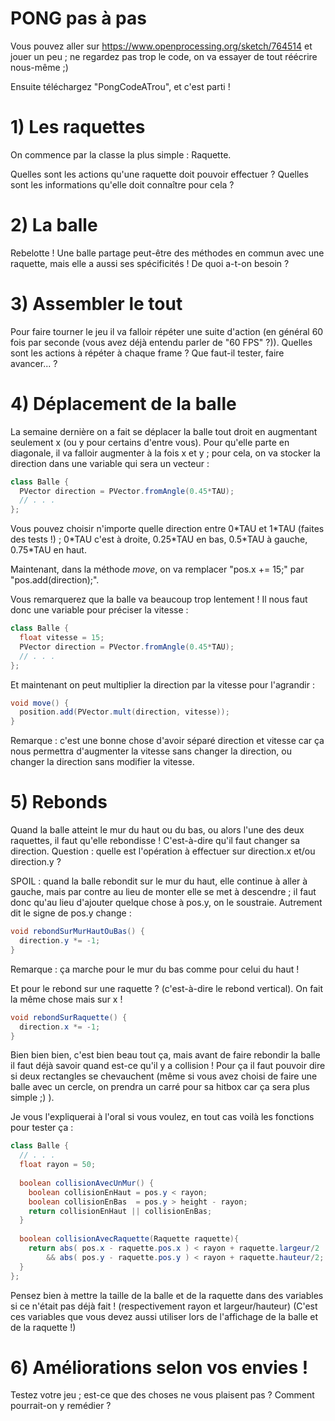 # PONG pas à pas

Vous pouvez aller sur https://www.openprocessing.org/sketch/764514 et jouer un peu ; ne regardez pas trop le code, on va essayer de tout réécrire nous-même ;)

Ensuite téléchargez "PongCodeATrou", et c'est parti !

# 1) Les raquettes

On commence par la classe la plus simple : Raquette.

Quelles sont les actions qu'une raquette doit pouvoir effectuer ?
Quelles sont les informations qu'elle doit connaître pour cela ?

# 2) La balle

Rebelotte ! Une balle partage peut-être des méthodes en commun avec une raquette, mais elle a aussi ses spécificités ! De quoi a-t-on besoin ?

# 3) Assembler le tout

Pour faire tourner le jeu il va falloir répéter une suite d'action (en général 60 fois par seconde (vous avez déjà entendu parler de "60 FPS" ?)). Quelles sont les actions à répéter à chaque frame ? Que faut-il tester, faire avancer... ?

# 4) Déplacement de la balle

La semaine dernière on a fait se déplacer la balle tout droit en augmentant seulement x (ou y pour certains d'entre vous). Pour qu'elle parte en diagonale, il va falloir augmenter à la fois x et y ; pour cela, on va stocker la direction dans une variable qui sera un vecteur :

```java
class Balle {
  PVector direction = PVector.fromAngle(0.45*TAU);
  // . . .
};
```

Vous pouvez choisir n'importe quelle direction entre 0\*TAU et 1\*TAU (faites des tests !) ; 0\*TAU c'est à droite, 0.25\*TAU en bas, 0.5\*TAU à gauche, 0.75\*TAU en haut.

Maintenant, dans la méthode *move*, on va remplacer "pos.x += 15;" par "pos.add(direction);".

Vous remarquerez que la balle va beaucoup trop lentement ! Il nous faut donc une variable pour préciser la vitesse : 

```java
class Balle {
  float vitesse = 15;
  PVector direction = PVector.fromAngle(0.45*TAU);
  // . . .
};
```

Et maintenant on peut multiplier la direction par la vitesse pour l'agrandir : 
```java
void move() {
  position.add(PVector.mult(direction, vitesse));
}
```

Remarque : c'est une bonne chose d'avoir séparé direction et vitesse car ça nous permettra d'augmenter la vitesse sans changer la direction, ou changer la direction sans modifier la vitesse.

# 5) Rebonds

Quand la balle atteint le mur du haut ou du bas, ou alors l'une des deux raquettes, il faut qu'elle rebondisse ! C'est-à-dire qu'il faut changer sa direction. Question : quelle est l'opération à effectuer sur direction.x et/ou direction.y ?

SPOIL : quand la balle rebondit sur le mur du haut, elle continue à aller à gauche, mais par contre au lieu de monter elle se met à descendre ; il faut donc qu'au lieu d'ajouter quelque chose à pos.y, on le soustraie. Autrement dit le signe de pos.y change :

```java
void rebondSurMurHautOuBas() {
  direction.y *= -1;
}
```

Remarque : ça marche pour le mur du bas comme pour celui du haut  !

Et pour le rebond sur une raquette ? (c'est-à-dire le rebond vertical).
On fait la même chose mais sur x !

```java
void rebondSurRaquette() {
  direction.x *= -1;
}
```

Bien bien bien, c'est bien beau tout ça, mais avant de faire rebondir la balle il faut déjà savoir quand est-ce qu'il y a collision ! Pour ça il faut pouvoir dire si deux rectangles se chevauchent (même si vous avez choisi de faire une balle avec un cercle, on prendra un carré pour sa hitbox car ça sera plus simple ;) ).

Je vous l'expliquerai à l'oral si vous voulez, en tout cas voilà les fonctions pour tester ça : 

```java
class Balle {
  // . . .
  float rayon = 50;
  
  boolean collisionAvecUnMur() {
    boolean collisionEnHaut = pos.y < rayon;
    boolean collisionEnBas  = pos.y > height - rayon;
    return collisionEnHaut || collisionEnBas;
  }
  
  boolean collisionAvecRaquette(Raquette raquette){
    return abs( pos.x - raquette.pos.x ) < rayon + raquette.largeur/2
        && abs( pos.y - raquette.pos.y ) < rayon + raquette.hauteur/2;
  }
};
```

Pensez bien à mettre la taille de la balle et de la raquette dans des variables si ce n'était pas déjà fait ! (respectivement rayon et largeur/hauteur) (C'est ces variables que vous devez aussi utiliser lors de l'affichage de la balle et de la raquette !)

# 6) Améliorations selon vos envies !

Testez votre jeu ; est-ce que des choses ne vous plaisent pas ? Comment pourrait-on y remédier ?
